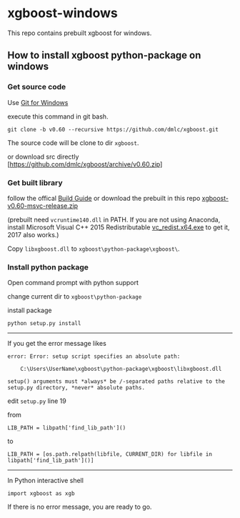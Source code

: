 # xgboost-windows
This repo contains prebuilt xgboost for windows.

## How to install xgboost python-package on windows

### Get source code

Use [Git for Windows](https://git-for-windows.github.io/)

execute this command in git bash.

    git clone -b v0.60 --recursive https://github.com/dmlc/xgboost.git

The source code will be clone to dir `xgboost`.

or download src directly [https://github.com/dmlc/xgboost/archive/v0.60.zip]

### Get built library

follow the offical [Build Guide](http://xgboost.readthedocs.io/en/latest/build.html#building-on-windows) or download the prebuilt in this repo [xgboost-v0.60-msvc-release.zip](https://github.com/fo40225/xgboost-windows/raw/master/v0.60/xgboost-v0.60-msvc-release.zip)

(prebuilt need `vcruntime140.dll` in PATH. If you are not using Anaconda, install Microsoft Visual C++ 2015 Redistributable [vc_redist.x64.exe](https://www.microsoft.com/en-us/download/details.aspx?id=53840) to get it, 2017 also works.)

Copy `libxgboost.dll` to `xgboost\python-package\xgboost\`.

### Install python package

Open command prompt with python support

change current dir to `xgboost\python-package`

install package

    python setup.py install

***

If you get the error message likes

    error: Error: setup script specifies an absolute path:

        C:\Users\UserName\xgboost\python-package\xgboost\libxgboost.dll

    setup() arguments must *always* be /-separated paths relative to the
    setup.py directory, *never* absolute paths.

edit `setup.py` line 19

from

    LIB_PATH = libpath['find_lib_path']()
    
to
    
    LIB_PATH = [os.path.relpath(libfile, CURRENT_DIR) for libfile in libpath['find_lib_path']()]

***

In Python interactive shell

    import xgboost as xgb
    
If there is no error message, you are ready to go.

